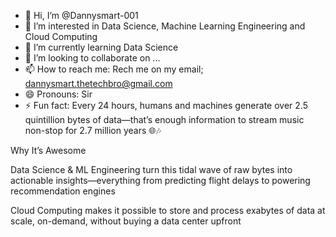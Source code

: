 - 👋 Hi, I’m @Dannysmart-001
- 👀 I’m interested in Data Science, Machine Learning Engineering and Cloud Computing 
- 🌱 I’m currently learning Data Science 
- 💞️ I’m looking to collaborate on ...
- 📫 How to reach me: Rech me on my email; dannysmart.thetechbro@gmail.com
- 😄 Pronouns: Sir
- ⚡ Fun fact: Every 24 hours, humans and machines generate over 2.5 quintillion bytes of data—that’s enough information to stream music non-stop for 2.7 million years 🌐🎶 

Why It’s Awesome

Data Science & ML Engineering turn this tidal wave of raw bytes into actionable insights—everything from predicting flight delays to powering recommendation engines 

Cloud Computing makes it possible to store and process exabytes of data at scale, on-demand, without buying a data center upfront 

<!---
Dannysmart-001/Dannysmart-001 is a ✨ special ✨ repository because its `README.md` (this file) appears on your GitHub profile.
You can click the Preview link to take a look at your changes.
--->

